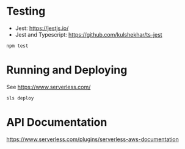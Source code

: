 Testing
=======

- Jest: https://jestjs.io/
- Jest and Typescript: https://github.com/kulshekhar/ts-jest

```shell script
npm test
```

Running and Deploying
=====================

See https://www.serverless.com/

```shell script
sls deploy
```

API Documentation
=================

https://www.serverless.com/plugins/serverless-aws-documentation

